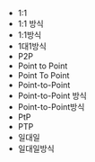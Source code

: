 ﻿- 1:1
- 1:1 방식
- 1:1방식
- 1대1방식
- P2P
- Point to Point
- Point To Point
- Point-to-Point
- Point-to-Point 방식
- Point-to-Point방식
- PtP
- PTP
- 일대일
- 일대일방식
